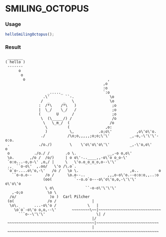 
SMILING_OCTOPUS
===

### Usage

```js
helloSmilingOctopus();
```

### Result

```
 _______
( hello )
 -------
      o
       o
        o                                     ,
                                            ,o
                                            :o
                   _....._                  `:o
                 .\'       ``-.                \o
                /  _      _   \                \o
               :  /*\    /*\   )                ;o
               |  \_/    \_/   /                ;o
               (       U      /                 ;o
                \  (\_____/) /                  /o
                 \   \_m_/  (                  /o
                  \         (                ,o:
                  )          \,           .o;o\'           ,o\'o\'o.
                ./          /\o;o,,,,,;o;o;\'\'         _,-o,-\'\'\'-o:o.
 .             ./o./)        \    \'o\'o\'o\'\'         _,-\'o,o\'         o
 o           ./o./ /       .o \.              __,-o o,o\'
 \o.       ,/o /  /o/)     | o o\'-..____,,-o\'o o_o-\'
 `o:o...-o,o-\' ,o,/ |     \   \'o.o_o_o_o,o--\'\'
 .,  ``o-o\'  ,.oo/   \'o /\.o`.
 `o`o-....o\'o,-\'   /o /   \o \.                       ,o..         o
   ``o-o.o--      /o /      \o.o--..          ,,,o-o\'o.--o:o:o,,..:o
                 (oo(          `--o.o`o---o\'o\'o,o,-\'\'\'        o\'o\'o
                  \ o\              ``-o-o\'\'\'\'
   ,-o;o           \o \
  /o/               )o )  Carl Pilcher
 (o(               /o /                |
  \o\.       ...-o\'o /              \   |
    \o`o`-o\'o o,o,--\'       ~~~~~~~~\~~|~~~~~~~~~~~~~~~~~~~~~~~~~~~~
      ```o--\'\'\'                       \| /
                                       |/
 ~~~~~~~~~~~~~~~~~~~~~~~~~~~~~~~~~~~~~~~|~~~~~~~~~~~~~~~~~~~~~~~~~~~~
                                       |
 ~~~~~~~~~~~~~~~~~~~~~~~~~~~~~~~~~~~~~~~~~~~~~~~~~~~~~~~~~~~~~~~~~~~~

```
    